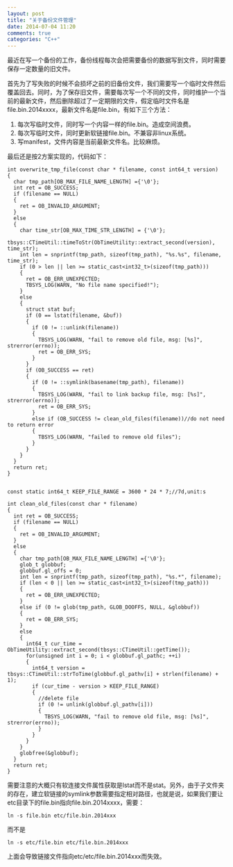 ```yaml
---
layout: post
title: "关于备份文件管理"
date: 2014-07-04 11:20
comments: true
categories: "C++"
---
```


  最近在写一个备份的工作，备份线程每次会把需要备份的数据写到文件，同时需要保存一定数量的旧文件。

  首先为了写失败的时候不会损坏之前的旧备份文件，我们需要写一个临时文件然后覆盖回去。同时，为了保存旧文件，需要每次写一个不同的文件，同时维护一个当前的最新文件，然后删除超过了一定期限的文件，假定临时文件名是file.bin.2014xxxx，最新文件名是file.bin，有如下三个方法：

  1. 每次写临时文件，同时写一个内容一样的file.bin。造成空间浪费。
  2. 每次写临时文件，同时更新软链接file.bin。不兼容非linux系统。
  3. 写manifest，文件内容是当前最新文件名。比较麻烦。

  最后还是按2方案实现的，代码如下：

<!--more-->

	int overwrite_tmp_file(const char * filename, const int64_t version)
	{
	  char tmp_path[OB_MAX_FILE_NAME_LENGTH] ={'\0'};
	  int ret = OB_SUCCESS;
	  if (filename == NULL)
	  {
	    ret = OB_INVALID_ARGUMENT;
	  }
	  else
	  {
	    char time_str[OB_MAX_TIME_STR_LENGTH] = {'\0'};
	    tbsys::CTimeUtil::timeToStr(ObTimeUtility::extract_second(version), time_str);
	    int len = snprintf(tmp_path, sizeof(tmp_path), "%s.%s", filename, time_str);
	    if (0 > len || len >= static_cast<int32_t>(sizeof(tmp_path)))
	    {
	      ret = OB_ERR_UNEXPECTED;
	      TBSYS_LOG(WARN, "No file name specified!");
	    }
	    else
	    {
	      struct stat buf;
	      if (0 == lstat(filename, &buf))
	      {
	        if (0 != ::unlink(filename))
	        {
	          TBSYS_LOG(WARN, "fail to remove old file, msg: [%s]", strerror(errno));
	          ret = OB_ERR_SYS;
	        }
	      }
	      if (OB_SUCCESS == ret)
	      {
	        if (0 != ::symlink(basename(tmp_path), filename))
	        {
	          TBSYS_LOG(WARN, "fail to link backup file, msg: [%s]", strerror(errno));
	          ret = OB_ERR_SYS;
	        }
	        else if (OB_SUCCESS != clean_old_files(filename))//do not need to return error
	        {
	          TBSYS_LOG(WARN, "failed to remove old files");
	        }
	      }
	    }
	  }
	  return ret;
	}

	
	const static int64_t KEEP_FILE_RANGE = 3600 * 24 * 7;//7d,unit:s

	int clean_old_files(const char * filename)
	{
	  int ret = OB_SUCCESS;
	  if (filename == NULL)
	  {
	    ret = OB_INVALID_ARGUMENT;
	  }
	  else
	  {
	    char tmp_path[OB_MAX_FILE_NAME_LENGTH] ={'\0'};
	    glob_t globbuf;
	    globbuf.gl_offs = 0;
	    int len = snprintf(tmp_path, sizeof(tmp_path), "%s.*", filename);
	    if (len < 0 || len >= static_cast<int32_t>(sizeof(tmp_path)))
	    {
	      ret = OB_ERR_UNEXPECTED;
	    }
	    else if (0 != glob(tmp_path, GLOB_DOOFFS, NULL, &globbuf))
	    {
	      ret = OB_ERR_SYS;
	    }
	    else
	    {
	      int64_t cur_time = ObTimeUtility::extract_second(tbsys::CTimeUtil::getTime());
	      for(unsigned int i = 0; i < globbuf.gl_pathc; ++i)
	      {
	        int64_t version = tbsys::CTimeUtil::strToTime(globbuf.gl_pathv[i] + strlen(filename) + 1);
	        if (cur_time - version > KEEP_FILE_RANGE)
	        {
	          //delete file
	          if (0 != unlink(globbuf.gl_pathv[i]))
	          {
	            TBSYS_LOG(WARN, "fail to remove old file, msg: [%s]", strerror(errno));
	          }
	        }
	      }
	    }
	    globfree(&globbuf);
	  }
	  return ret;
	}
  
  需要注意的大概只有软连接文件属性获取是lstat而不是stat。另外，由于子文件夹的存在，建立软链接的symlink参数需要指定相对路径，也就是说，如果我们要让etc目录下的file.bin指向file.bin.2014xxxx，需要：

	ln -s file.bin etc/file.bin.2014xxx

  而不是

	ln -s etc/file.bin etc/file.bin.2014xxx  
  
  上面会导致链接文件指向etc/etc/file.bin.2014xxx而失效。